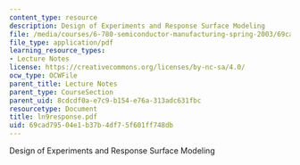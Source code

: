 ```yaml
---
content_type: resource
description: Design of Experiments and Response Surface Modeling
file: /media/courses/6-780-semiconductor-manufacturing-spring-2003/69cad79504e1b37b4df75f601ff748db_ln9response.pdf
file_type: application/pdf
learning_resource_types:
- Lecture Notes
license: https://creativecommons.org/licenses/by-nc-sa/4.0/
ocw_type: OCWFile
parent_title: Lecture Notes
parent_type: CourseSection
parent_uid: 8cdcdf0a-e7c9-b154-e76a-313adc631fbc
resourcetype: Document
title: ln9response.pdf
uid: 69cad795-04e1-b37b-4df7-5f601ff748db
---
```

Design of Experiments and Response Surface Modeling